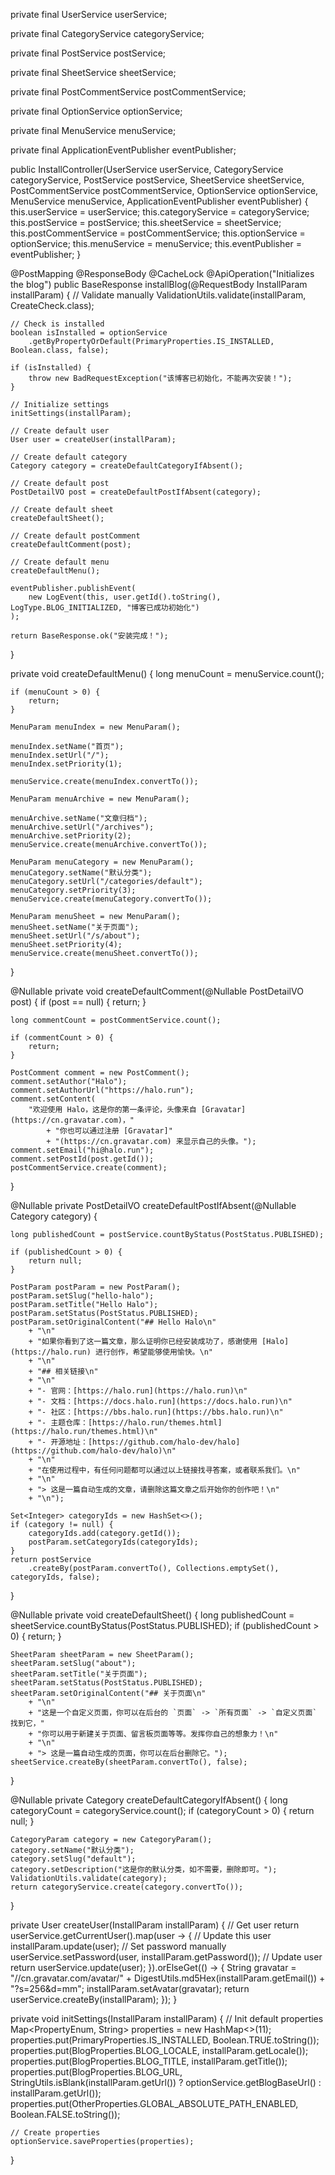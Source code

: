 private final UserService userService;

private final CategoryService categoryService;

private final PostService postService;

private final SheetService sheetService;

private final PostCommentService postCommentService;

private final OptionService optionService;

private final MenuService menuService;

private final ApplicationEventPublisher eventPublisher;

public InstallController(UserService userService,
    CategoryService categoryService,
    PostService postService,
    SheetService sheetService,
    PostCommentService postCommentService,
    OptionService optionService,
    MenuService menuService,
    ApplicationEventPublisher eventPublisher) {
    this.userService = userService;
    this.categoryService = categoryService;
    this.postService = postService;
    this.sheetService = sheetService;
    this.postCommentService = postCommentService;
    this.optionService = optionService;
    this.menuService = menuService;
    this.eventPublisher = eventPublisher;
}

@PostMapping
@ResponseBody
@CacheLock
@ApiOperation("Initializes the blog")
public BaseResponse<String> installBlog(@RequestBody InstallParam installParam) {
    // Validate manually
    ValidationUtils.validate(installParam, CreateCheck.class);

    // Check is installed
    boolean isInstalled = optionService
        .getByPropertyOrDefault(PrimaryProperties.IS_INSTALLED, Boolean.class, false);

    if (isInstalled) {
        throw new BadRequestException("该博客已初始化，不能再次安装！");
    }

    // Initialize settings
    initSettings(installParam);

    // Create default user
    User user = createUser(installParam);

    // Create default category
    Category category = createDefaultCategoryIfAbsent();

    // Create default post
    PostDetailVO post = createDefaultPostIfAbsent(category);

    // Create default sheet
    createDefaultSheet();

    // Create default postComment
    createDefaultComment(post);

    // Create default menu
    createDefaultMenu();

    eventPublisher.publishEvent(
        new LogEvent(this, user.getId().toString(), LogType.BLOG_INITIALIZED, "博客已成功初始化")
    );

    return BaseResponse.ok("安装完成！");
}

private void createDefaultMenu() {
    long menuCount = menuService.count();

    if (menuCount > 0) {
        return;
    }

    MenuParam menuIndex = new MenuParam();

    menuIndex.setName("首页");
    menuIndex.setUrl("/");
    menuIndex.setPriority(1);

    menuService.create(menuIndex.convertTo());

    MenuParam menuArchive = new MenuParam();

    menuArchive.setName("文章归档");
    menuArchive.setUrl("/archives");
    menuArchive.setPriority(2);
    menuService.create(menuArchive.convertTo());

    MenuParam menuCategory = new MenuParam();
    menuCategory.setName("默认分类");
    menuCategory.setUrl("/categories/default");
    menuCategory.setPriority(3);
    menuService.create(menuCategory.convertTo());

    MenuParam menuSheet = new MenuParam();
    menuSheet.setName("关于页面");
    menuSheet.setUrl("/s/about");
    menuSheet.setPriority(4);
    menuService.create(menuSheet.convertTo());
}


@Nullable
private void createDefaultComment(@Nullable PostDetailVO post) {
    if (post == null) {
        return;
    }

    long commentCount = postCommentService.count();

    if (commentCount > 0) {
        return;
    }

    PostComment comment = new PostComment();
    comment.setAuthor("Halo");
    comment.setAuthorUrl("https://halo.run");
    comment.setContent(
        "欢迎使用 Halo，这是你的第一条评论，头像来自 [Gravatar](https://cn.gravatar.com)，"
            + "你也可以通过注册 [Gravatar]"
            + "(https://cn.gravatar.com) 来显示自己的头像。");
    comment.setEmail("hi@halo.run");
    comment.setPostId(post.getId());
    postCommentService.create(comment);
}

@Nullable
private PostDetailVO createDefaultPostIfAbsent(@Nullable Category category) {

    long publishedCount = postService.countByStatus(PostStatus.PUBLISHED);

    if (publishedCount > 0) {
        return null;
    }

    PostParam postParam = new PostParam();
    postParam.setSlug("hello-halo");
    postParam.setTitle("Hello Halo");
    postParam.setStatus(PostStatus.PUBLISHED);
    postParam.setOriginalContent("## Hello Halo\n"
        + "\n"
        + "如果你看到了这一篇文章，那么证明你已经安装成功了，感谢使用 [Halo](https://halo.run) 进行创作，希望能够使用愉快。\n"
        + "\n"
        + "## 相关链接\n"
        + "\n"
        + "- 官网：[https://halo.run](https://halo.run)\n"
        + "- 文档：[https://docs.halo.run](https://docs.halo.run)\n"
        + "- 社区：[https://bbs.halo.run](https://bbs.halo.run)\n"
        + "- 主题仓库：[https://halo.run/themes.html](https://halo.run/themes.html)\n"
        + "- 开源地址：[https://github.com/halo-dev/halo](https://github.com/halo-dev/halo)\n"
        + "\n"
        + "在使用过程中，有任何问题都可以通过以上链接找寻答案，或者联系我们。\n"
        + "\n"
        + "> 这是一篇自动生成的文章，请删除这篇文章之后开始你的创作吧！\n"
        + "\n");

    Set<Integer> categoryIds = new HashSet<>();
    if (category != null) {
        categoryIds.add(category.getId());
        postParam.setCategoryIds(categoryIds);
    }
    return postService
        .createBy(postParam.convertTo(), Collections.emptySet(), categoryIds, false);
}

@Nullable
private void createDefaultSheet() {
    long publishedCount = sheetService.countByStatus(PostStatus.PUBLISHED);
    if (publishedCount > 0) {
        return;
    }

    SheetParam sheetParam = new SheetParam();
    sheetParam.setSlug("about");
    sheetParam.setTitle("关于页面");
    sheetParam.setStatus(PostStatus.PUBLISHED);
    sheetParam.setOriginalContent("## 关于页面\n"
        + "\n"
        + "这是一个自定义页面，你可以在后台的 `页面` -> `所有页面` -> `自定义页面` 找到它，"
        + "你可以用于新建关于页面、留言板页面等等。发挥你自己的想象力！\n"
        + "\n"
        + "> 这是一篇自动生成的页面，你可以在后台删除它。");
    sheetService.createBy(sheetParam.convertTo(), false);
}

@Nullable
private Category createDefaultCategoryIfAbsent() {
    long categoryCount = categoryService.count();
    if (categoryCount > 0) {
        return null;
    }

    CategoryParam category = new CategoryParam();
    category.setName("默认分类");
    category.setSlug("default");
    category.setDescription("这是你的默认分类，如不需要，删除即可。");
    ValidationUtils.validate(category);
    return categoryService.create(category.convertTo());
}

private User createUser(InstallParam installParam) {
    // Get user
    return userService.getCurrentUser().map(user -> {
        // Update this user
        installParam.update(user);
        // Set password manually
        userService.setPassword(user, installParam.getPassword());
        // Update user
        return userService.update(user);
    }).orElseGet(() -> {
        String gravatar =
            "//cn.gravatar.com/avatar/" + DigestUtils.md5Hex(installParam.getEmail())
                + "?s=256&d=mm";
        installParam.setAvatar(gravatar);
        return userService.createBy(installParam);
    });
}

private void initSettings(InstallParam installParam) {
    // Init default properties
    Map<PropertyEnum, String> properties = new HashMap<>(11);
    properties.put(PrimaryProperties.IS_INSTALLED, Boolean.TRUE.toString());
    properties.put(BlogProperties.BLOG_LOCALE, installParam.getLocale());
    properties.put(BlogProperties.BLOG_TITLE, installParam.getTitle());
    properties.put(BlogProperties.BLOG_URL,
        StringUtils.isBlank(installParam.getUrl()) ? optionService.getBlogBaseUrl() :
            installParam.getUrl());
    properties.put(OtherProperties.GLOBAL_ABSOLUTE_PATH_ENABLED, Boolean.FALSE.toString());

    // Create properties
    optionService.saveProperties(properties);
}

